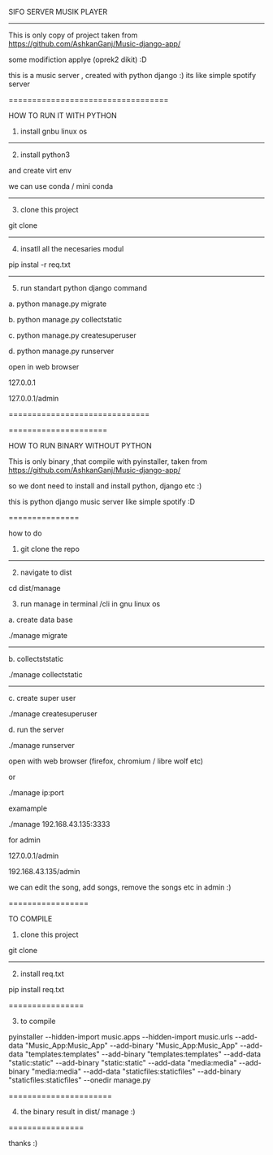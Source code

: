 SIFO SERVER MUSIK PLAYER 

------------------------

This is only copy of project taken from  https://github.com/AshkanGanj/Music-django-app/


some modifiction applye (oprek2 dikit) :D


this is a music server , created with python django :) its like simple spotify server 

==================================

HOW TO RUN IT WITH PYTHON

1. install gnbu linux os

-----------------

2. install python3

and create virt env 

we can use conda / mini conda


-------------------------

3. clone this project

git clone


-------------------------

4. insatll all the necesaries modul

pip instal -r req.txt


------------------

5. run standart python django command

a. python manage.py migrate

b. python manage.py collectstatic


c. python manage.py createsuperuser


d. python manage.py runserver


open in web browser

127.0.0.1


127.0.0.1/admin



==============================

=====================

HOW TO RUN BINARY WITHOUT PYTHON 



This is only binary ,that compile with pyinstaller, taken from  https://github.com/AshkanGanj/Music-django-app/

so we dont need to install and install python, django etc :)

this is python django music server like simple spotify :D

===============

how to do

1. git clone the repo





-------------

2. navigate to dist

cd dist/manage



3. run manage in terminal /cli in gnu linux os 


a. create data base

./manage migrate

------------------------

b. collectststatic

./manage collectstatic

------------------------

c. create super user

./manage createsuperuser


d. run the server

./manage runserver


open with web browser (firefox, chromium / libre wolf etc)


or 


./manage ip:port


examample


./manage 192.168.43.135:3333




for admin

127.0.0.1/admin

192.168.43.135/admin 


we can edit the song, add songs, remove the songs etc in admin :)


=================




TO COMPILE 


1. clone this project

git clone


--------------------


2. install req.txt

pip install req.txt


================

3. to compile

pyinstaller --hidden-import music.apps --hidden-import music.urls      --add-data "Music_App:Music_App"  --add-binary "Music_App:Music_App"   --add-data "templates:templates"  --add-binary "templates:templates"       --add-data "static:static"  --add-binary "static:static"     --add-data "media:media"  --add-binary "media:media"   --add-data "staticfiles:staticfiles"  --add-binary "staticfiles:staticfiles"     --onedir   manage.py 




======================

4. the binary result in dist/ manage :)


================

thanks :)






